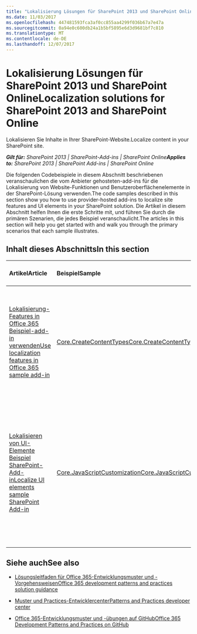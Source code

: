 ```yaml
---
title: "Lokalisierung Lösungen für SharePoint 2013 und SharePoint Online"
ms.date: 11/03/2017
ms.openlocfilehash: 447481593fca3af0cc855aa4299f036b67a7e47a
ms.sourcegitcommit: 0a94e0c600db24a1b5bf5895e6d3d9681bf7c810
ms.translationtype: MT
ms.contentlocale: de-DE
ms.lasthandoff: 12/07/2017
---
```

# <a name="localization-solutions-for-sharepoint-2013-and-sharepoint-online"></a><span data-ttu-id="7429c-102">Lokalisierung Lösungen für SharePoint 2013 und SharePoint Online</span><span class="sxs-lookup"><span data-stu-id="7429c-102">Localization solutions for SharePoint 2013 and SharePoint Online</span></span>

<span data-ttu-id="7429c-103">Lokalisieren Sie Inhalte in Ihrer SharePoint-Website.</span><span class="sxs-lookup"><span data-stu-id="7429c-103">Localize content in your SharePoint site.</span></span>

<span data-ttu-id="7429c-104">_**Gilt für:** SharePoint 2013 | SharePoint-Add-ins | SharePoint Online_</span><span class="sxs-lookup"><span data-stu-id="7429c-104">_**Applies to:** SharePoint 2013 | SharePoint Add-ins | SharePoint Online_</span></span>

<span data-ttu-id="7429c-105">Die folgenden Codebeispiele in diesem Abschnitt beschriebenen veranschaulichen die vom Anbieter gehosteten-add-ins für die Lokalisierung von Website-Funktionen und Benutzeroberflächenelemente in der SharePoint-Lösung verwenden.</span><span class="sxs-lookup"><span data-stu-id="7429c-105">The code samples described in this section show you how to use provider-hosted add-ins to localize site features and UI elements in your SharePoint solution.</span></span> <span data-ttu-id="7429c-106">Die Artikel in diesem Abschnitt helfen Ihnen die erste Schritte mit, und führen Sie durch die primären Szenarien, die jedes Beispiel veranschaulicht.</span><span class="sxs-lookup"><span data-stu-id="7429c-106">The articles in this section will help you get started with and walk you through the primary scenarios that each sample illustrates.</span></span> 

## <a name="in-this-section"></a><span data-ttu-id="7429c-107">Inhalt dieses Abschnitts</span><span class="sxs-lookup"><span data-stu-id="7429c-107">In this section</span></span>

|<span data-ttu-id="7429c-108">**Artikel**</span><span class="sxs-lookup"><span data-stu-id="7429c-108">**Article**</span></span>|<span data-ttu-id="7429c-109">**Beispiel**</span><span class="sxs-lookup"><span data-stu-id="7429c-109">**Sample**</span></span>|<span data-ttu-id="7429c-110">**Zeigt, wie Sie auf...**</span><span class="sxs-lookup"><span data-stu-id="7429c-110">**Shows you how to...**</span></span>|
|:-----|:-----|:-----|
|[<span data-ttu-id="7429c-111">Lokalisierung-Features in Office 365 Beispiel-add-in verwenden</span><span class="sxs-lookup"><span data-stu-id="7429c-111">Use localization features in Office 365 sample add-in</span></span>](Use-localization-features-in-Office-365-sample-app.md)|[<span data-ttu-id="7429c-112">Core.CreateContentTypes</span><span class="sxs-lookup"><span data-stu-id="7429c-112">Core.CreateContentTypes</span></span>](https://github.com/SharePoint/PnP/tree/master/Samples/Core.CreateContentTypes)|<span data-ttu-id="7429c-113">Verwenden Sie die Lokalisierungsfeatures in Office 365, um lokalisierte Werte für SharePoint-Websites, Listen, Inhaltstypen und Websitespalten bereitzustellen.</span><span class="sxs-lookup"><span data-stu-id="7429c-113">Use the localization features in Office 365 to provide localized values for SharePoint sites, lists, content types, and site columns.</span></span> |
|[<span data-ttu-id="7429c-114">Lokalisieren von UI-Elemente Beispiel SharePoint-Add-in</span><span class="sxs-lookup"><span data-stu-id="7429c-114">Localize UI elements sample SharePoint Add-in</span></span>](Localize-UI-elements-sample-app-for-SharePoint.md)|[<span data-ttu-id="7429c-115">Core.JavaScriptCustomization</span><span class="sxs-lookup"><span data-stu-id="7429c-115">Core.JavaScriptCustomization</span></span>](https://github.com/SharePoint/PnP/tree/master/Scenarios/Core.JavaScriptCustomization)|<span data-ttu-id="7429c-116">Lokalisieren von SharePoint-UI-Elemente mithilfe von JavaScript ersetzen den Textwert der ein UI-Elementwert mit einem übersetzten Text-Wert aus einer Ressource JavaScript-Datei geladen.</span><span class="sxs-lookup"><span data-stu-id="7429c-116">Localize SharePoint UI elements by using JavaScript to replace the text value of a UI element value with a translated text value loaded from a JavaScript resource file.</span></span> |

## <a name="see-also"></a><span data-ttu-id="7429c-117">Siehe auch</span><span class="sxs-lookup"><span data-stu-id="7429c-117">See also</span></span>
<span data-ttu-id="7429c-118"><a name="bk_addresources"> </a></span><span class="sxs-lookup"><span data-stu-id="7429c-118"></span></span>

- [<span data-ttu-id="7429c-119">Lösungsleitfaden für Office 365-Entwicklungsmuster und -Vorgehensweisen</span><span class="sxs-lookup"><span data-stu-id="7429c-119">Office 365 development patterns and practices solution guidance</span></span>](Office-365-development-patterns-and-practices-solution-guidance.md)
    
- [<span data-ttu-id="7429c-120">Muster und Practices-Entwicklercenter</span><span class="sxs-lookup"><span data-stu-id="7429c-120">Patterns and Practices developer center</span></span>](http://dev.office.com/patterns-and-practices)
    
- [<span data-ttu-id="7429c-121">Office 365-Entwicklungsmuster und -übungen auf GitHub</span><span class="sxs-lookup"><span data-stu-id="7429c-121">Office 365 Development Patterns and Practices on GitHub</span></span>](https://github.com/SharePoint/PnP)
